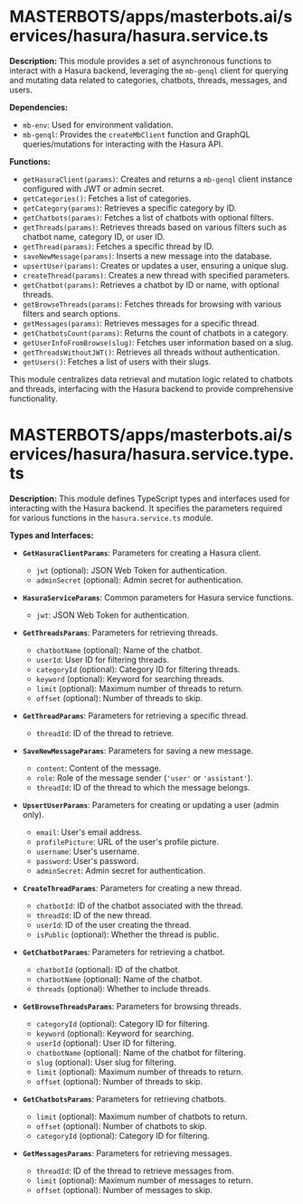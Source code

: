# MASTERBOTS/apps/masterbots.ai/services/hasura/hasura.service.ts
**Description:** This module provides a set of asynchronous functions to interact with a Hasura backend, leveraging the `mb-genql` client for querying and mutating data related to categories, chatbots, threads, messages, and users.

**Dependencies:**
- `mb-env`: Used for environment validation.
- `mb-genql`: Provides the `createMbClient` function and GraphQL queries/mutations for interacting with the Hasura API.

**Functions:**
- `getHasuraClient(params)`: Creates and returns a `mb-genql` client instance configured with JWT or admin secret.
- `getCategories()`: Fetches a list of categories.
- `getCategory(params)`: Retrieves a specific category by ID.
- `getChatbots(params)`: Fetches a list of chatbots with optional filters.
- `getThreads(params)`: Retrieves threads based on various filters such as chatbot name, category ID, or user ID.
- `getThread(params)`: Fetches a specific thread by ID.
- `saveNewMessage(params)`: Inserts a new message into the database.
- `upsertUser(params)`: Creates or updates a user, ensuring a unique slug.
- `createThread(params)`: Creates a new thread with specified parameters.
- `getChatbot(params)`: Retrieves a chatbot by ID or name, with optional threads.
- `getBrowseThreads(params)`: Fetches threads for browsing with various filters and search options.
- `getMessages(params)`: Retrieves messages for a specific thread.
- `getChatbotsCount(params)`: Returns the count of chatbots in a category.
- `getUserInfoFromBrowse(slug)`: Fetches user information based on a slug.
- `getThreadsWithoutJWT()`: Retrieves all threads without authentication.
- `getUsers()`: Fetches a list of users with their slugs.

This module centralizes data retrieval and mutation logic related to chatbots and threads, interfacing with the Hasura backend to provide comprehensive functionality.


# MASTERBOTS/apps/masterbots.ai/services/hasura/hasura.service.type.ts
**Description:** This module defines TypeScript types and interfaces used for interacting with the Hasura backend. It specifies the parameters required for various functions in the `hasura.service.ts` module.

**Types and Interfaces:**

- **`GetHasuraClientParams`**: Parameters for creating a Hasura client.
  - `jwt` (optional): JSON Web Token for authentication.
  - `adminSecret` (optional): Admin secret for authentication.

- **`HasuraServiceParams`**: Common parameters for Hasura service functions.
  - `jwt`: JSON Web Token for authentication.

- **`GetThreadsParams`**: Parameters for retrieving threads.
  - `chatbotName` (optional): Name of the chatbot.
  - `userId`: User ID for filtering threads.
  - `categoryId` (optional): Category ID for filtering threads.
  - `keyword` (optional): Keyword for searching threads.
  - `limit` (optional): Maximum number of threads to return.
  - `offset` (optional): Number of threads to skip.

- **`GetThreadParams`**: Parameters for retrieving a specific thread.
  - `threadId`: ID of the thread to retrieve.

- **`SaveNewMessageParams`**: Parameters for saving a new message.
  - `content`: Content of the message.
  - `role`: Role of the message sender (`'user'` or `'assistant'`).
  - `threadId`: ID of the thread to which the message belongs.

- **`UpsertUserParams`**: Parameters for creating or updating a user (admin only).
  - `email`: User's email address.
  - `profilePicture`: URL of the user's profile picture.
  - `username`: User's username.
  - `password`: User's password.
  - `adminSecret`: Admin secret for authentication.

- **`CreateThreadParams`**: Parameters for creating a new thread.
  - `chatbotId`: ID of the chatbot associated with the thread.
  - `threadId`: ID of the new thread.
  - `userId`: ID of the user creating the thread.
  - `isPublic` (optional): Whether the thread is public.

- **`GetChatbotParams`**: Parameters for retrieving a chatbot.
  - `chatbotId` (optional): ID of the chatbot.
  - `chatbotName` (optional): Name of the chatbot.
  - `threads` (optional): Whether to include threads.

- **`GetBrowseThreadsParams`**: Parameters for browsing threads.
  - `categoryId` (optional): Category ID for filtering.
  - `keyword` (optional): Keyword for searching.
  - `userId` (optional): User ID for filtering.
  - `chatbotName` (optional): Name of the chatbot for filtering.
  - `slug` (optional): User slug for filtering.
  - `limit` (optional): Maximum number of threads to return.
  - `offset` (optional): Number of threads to skip.

- **`GetChatbotsParams`**: Parameters for retrieving chatbots.
  - `limit` (optional): Maximum number of chatbots to return.
  - `offset` (optional): Number of chatbots to skip.
  - `categoryId` (optional): Category ID for filtering.

- **`GetMessagesParams`**: Parameters for retrieving messages.
  - `threadId`: ID of the thread to retrieve messages from.
  - `limit` (optional): Maximum number of messages to return.
  - `offset` (optional): Number of messages to skip.

